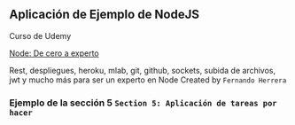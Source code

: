 ## Aplicación de Ejemplo de NodeJS

Curso de Udemy 

[Node: De cero a experto](https://www.udemy.com/node-de-cero-a-experto/)

Rest, despliegues, heroku, mlab, git, github, sockets, subida de archivos, jwt y mucho más para ser un experto en Node
Created by `Fernando Herrera`

### Ejemplo de la sección 5 `Section 5: Aplicación de tareas por hacer`


